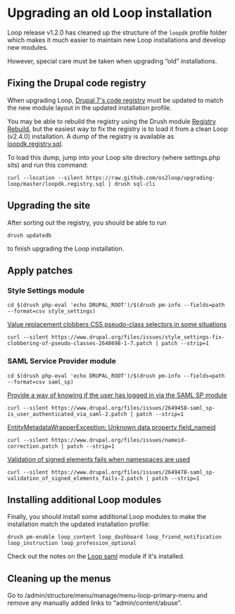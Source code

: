# Upgrading an old Loop installation

Loop release v1.2.0 has cleaned up the structure of the `loopdk`
profile folder which makes it much easier to maintain new Loop
installations and develop new modules.

However, special care must be taken when upgrading “old”
installations.


## Fixing the Drupal code registry

When upgrading Loop,
[Drupal 7's code registry](https://www.drupal.org/node/350780) must be
updated to match the new module layout in the updated installation
profile.

You may be able to rebuild the registry using the Drush module
[Registry Rebuild](https://www.drupal.org/project/registry_rebuild),
but the easiest way to fix the registry is to load it from a clean
Loop (v2.4.0) installation. A dump of the registry is available as
[loopdk.registry.sql](https://raw.github.com/os2loop/upgrading-loop/master/loopdk.registry.sql).

To load this dump, jump into your Loop site directory (where
settings.php sits) and run this command:

```
curl --location --silent https://raw.github.com/os2loop/upgrading-loop/master/loopdk.registry.sql | drush sql-cli
```

## Upgrading the site

After sorting out the registry, you should be able to run

```
drush updatedb
```

to finish upgrading the Loop installation.

## Apply patches

### Style Settings module

```
cd $(drush php-eval 'echo DRUPAL_ROOT')/$(drush pm-info --fields=path --format=csv style_settings)
```

[Value replacement clobbers CSS pseudo-class selectors in some situations](https://www.drupal.org/node/2648698)

```
curl --silent https://www.drupal.org/files/issues/style_settings-fix-clobbering-of-pseudo-classes-2648698-1-7.patch | patch --strip=1
```

### SAML Service Provider module

```
cd $(drush php-eval 'echo DRUPAL_ROOT')/$(drush pm-info --fields=path --format=csv saml_sp)
```

[Provide a way of knowing if the user has logged in via the SAML SP module](https://www.drupal.org/node/2649458)

```
curl --silent https://www.drupal.org/files/issues/2649458-saml_sp-is_user_authenticated_via_saml-2.patch | patch --strip=1
```

[EntityMetadataWrapperException: Unknown data property field_nameid](https://www.drupal.org/node/2572715)

```
curl --silent https://www.drupal.org/files/issues/nameid-correction.patch | patch --strip=1
```

[Validation of signed elements fails when namespaces are used](https://www.drupal.org/node/2649478)

```
curl --silent https://www.drupal.org/files/issues/2649478-saml_sp-validation_of_signed_elements_fails-2.patch | patch --strip=1
```

## Installing additional Loop modules

Finally, you should install some additional Loop modules to make the installation match the updated installation profile:

```
drush pm-enable loop_content loop_dashboard loop_friend_notification loop_instruction loop_profession_optional
```

Check out the notes on the [Loop saml](https://github.com/os2loop/profile/blob/release-v2.0.0/modules/loop_saml/README.md) module if it's installed.

## Cleaning up the menus

Go to /admin/structure/menu/manage/menu-loop-primary-menu and remove any manually added links to “admin/content/abuse”.
